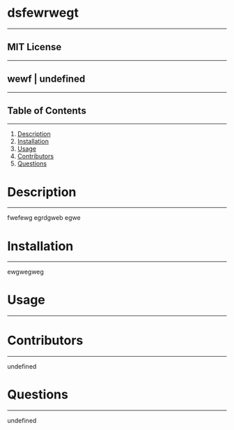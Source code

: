 # dsfewrwegt
  -----------------
  ## MIT License
  -------------
  ## wewf | undefined
  -------------
  ## Table of Contents
  ------------
  1. [Description](#Description)
  2. [Installation](#Installation)
  3. [Usage](#Usage)
  4. [Contributors](#Contributors)
  5. [Questions](#Questions)
  
  # Description
  -----------
  fwefewg egrdgweb egwe
  # Installation
  -----------
  ewgwegweg
  # Usage
  ----------
  
  # Contributors
  ------------
  undefined
  # Questions
  ----------------
  undefined